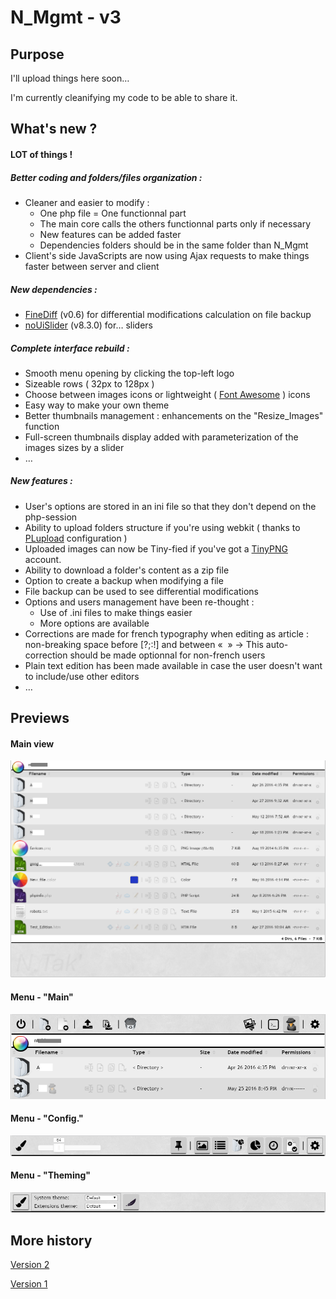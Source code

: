 # N_Mgmt - v3
## Purpose

I'll upload things here soon…

I'm currently cleanifying my code to be able to share it.

## What's new ?
#### LOT of things !
##### Better coding and folders/files organization :
  - Cleaner and easier to modify :
    - One php file = One functionnal part
    - The main core calls the others functionnal parts only if necessary
    - New features can be added faster
    - Dependencies folders should be in the same folder than N_Mgmt
  - Client's side JavaScripts are now using Ajax requests to make things faster between server and client

##### New dependencies :
  - [FineDiff](https://github.com/gorhill/PHP-FineDiff) (v0.6) for differential modifications calculation on file backup
  - [noUiSlider](http://refreshless.com/nouislider/) (v8.3.0) for… sliders

##### Complete interface rebuild :
  - Smooth menu opening by clicking the top-left logo
  - Sizeable rows ( 32px to 128px )
  - Choose between images icons or lightweight ( [Font Awesome](fortawesome.github.io/Font-Awesome) ) icons
  - Easy way to make your own theme
  - Better thumbnails management : enhancements on the "Resize_Images" function
  - Full-screen thumbnails display added with parameterization of the images sizes by a slider
  - …

##### New features :
  - User's options are stored in an ini file so that they don't depend on the php-session
  - Ability to upload folders structure if you're using webkit ( thanks to [PLupload](http://www.plupload.com/) configuration )
  - Uploaded images can now be Tiny-fied if you've got a [TinyPNG](https://tinypng.com/) account.
  - Ability to download a folder's content as a zip file
  - Option to create a backup when modifying a file
  - File backup can be used to see differential modifications
  - Options and users management have been re-thought :
    - Use of .ini files to make things easier
    - More options are available
  - Corrections are made for french typography when editing as article : non-breaking space before [?;:!] and between «  »
    -> This auto-correction should be made optionnal for non-french users
  - Plain text edition has been made available in case the user doesn't want to include/use other editors
  - …


## Previews
#### Main view
![alt tag](https://raw.githubusercontent.com/NTakit/N_Mgmt/master/preview-3.x.png)
#### Menu - "Main"
![alt tag](https://raw.githubusercontent.com/NTakit/N_Mgmt/master/preview-menu1.png)
#### Menu - "Config."
![alt tag](https://raw.githubusercontent.com/NTakit/N_Mgmt/master/preview-menu2.png)
#### Menu - "Theming"
![alt tag](https://raw.githubusercontent.com/NTakit/N_Mgmt/master/preview-menu3.png)


## More history

[Version 2](https://github.com/NTakit/N_Mgmt/blob/_old_v2/README.md)

[Version 1](https://github.com/NTakit/N_Mgmt/blob/_old_v1/README.md)
